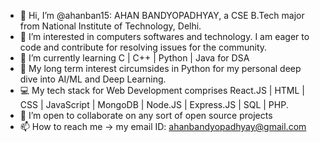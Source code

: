 - 👋 Hi, I’m @ahanban15: AHAN BANDYOPADHYAY, a CSE B.Tech major from National Institute of Technology, Delhi.
- 👀 I’m interested in computers softwares and technology. I am eager to code and contribute for resolving issues for the community.
- 🌱 I’m currently learning C | C++ | Python | Java for DSA
- 🎯 My long term interest circumsides in Python for my personal deep dive into AI/ML and Deep Learning.
- 💻 My tech stack for Web Development comprises React.JS | HTML | CSS | JavaScript | MongoDB | Node.JS | Express.JS | SQL | PHP.  
- 💞️ I’m open to collaborate on any sort of open source projects
- 📫 How to reach me -> my email ID: ahanbandyopadhyay@gmail.com

<!---
ahanban15/ahanban15 is a ✨ special ✨ repository because its `README.md` (this file) appears on your GitHub profile.
You can click the Preview link to take a look at your changes.
--->
